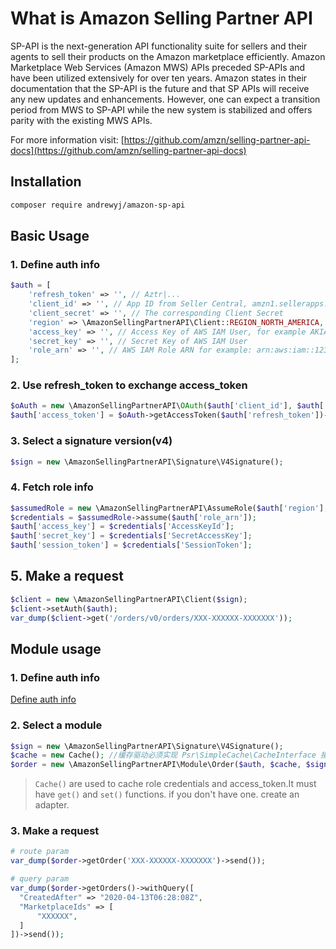 # What is Amazon Selling Partner API
SP-API is the next-generation API functionality suite for sellers and their agents to sell their products on the Amazon marketplace efficiently. Amazon Marketplace Web Services (Amazon MWS) APIs preceded SP-APIs and have been utilized extensively for over ten years. Amazon states in their documentation that the SP-API is the future and that SP APIs will receive any new updates and enhancements. However, one can expect a transition period from MWS to SP-API while the new system is stabilized and offers parity with the existing MWS APIs.

For more information visit: [https://github.com/amzn/selling-partner-api-docs](https://github.com/amzn/selling-partner-api-docs)
## Installation

```sh
composer require andrewyj/amazon-sp-api
```

## Basic Usage

### 1. Define auth info

```php
$auth = [
    'refresh_token' => '', // Aztr|...
    'client_id' => '', // App ID from Seller Central, amzn1.sellerapps.app.cfbfac4a-......
    'client_secret' => '', // The corresponding Client Secret
    'region' => \AmazonSellingPartnerAPI\Client::REGION_NORTH_AMERICA, 
    'access_key' => '', // Access Key of AWS IAM User, for example AKIAABCDJKEHFJDS
    'secret_key' => '', // Secret Key of AWS IAM User
    'role_arn' => '', // AWS IAM Role ARN for example: arn:aws:iam::123456789:role/Your-Role-Name
];
```

### 2. Use refresh_token to exchange access_token

```php
$oAuth = new \AmazonSellingPartnerAPI\OAuth($auth['client_id'], $auth['client_secret']);
$auth['access_token'] = $oAuth->getAccessToken($auth['refresh_token'])->access_token;
```

### 3. Select a signature version(v4)
```php
$sign = new \AmazonSellingPartnerAPI\Signature\V4Signature();
```

### 4. Fetch role info
```php
$assumedRole = new \AmazonSellingPartnerAPI\AssumeRole($auth['region'], $auth['access_key'], $auth['secret_key'], $sign);
$credentials = $assumedRole->assume($auth['role_arn']);
$auth['access_key'] = $credentials['AccessKeyId'];
$auth['secret_key'] = $credentials['SecretAccessKey'];
$auth['session_token'] = $credentials['SessionToken'];
```



## 5. Make a request
```php
$client = new \AmazonSellingPartnerAPI\Client($sign);
$client->setAuth($auth);
var_dump($client->get('/orders/v0/orders/XXX-XXXXXX-XXXXXXX'));
```

## Module usage

### 1. Define auth info

[Define auth info](#basic-usage)

### 2. Select a module

```php
$sign = new \AmazonSellingPartnerAPI\Signature\V4Signature();
$cache = new Cache(); //缓存驱动必须实现 Psr\SimpleCache\CacheInterface 接口
$order = new \AmazonSellingPartnerAPI\Module\Order($auth, $cache, $sign);
```
> `Cache()` are used to cache role credentials and access_token.It must have `get()` and `set()` functions. if you don't have one. create an adapter.

### 3. Make a request

```php
# route param
var_dump($order->getOrder('XXX-XXXXXX-XXXXXXX')->send());

# query param
var_dump($order->getOrders()->withQuery([
  "CreatedAfter" => "2020-04-13T06:28:08Z",
  "MarketplaceIds" => [
      "XXXXXX",
  ]
])->send());
```